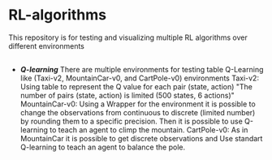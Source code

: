 # RL-algorithms

This repository is for testing and visualizing multiple RL algorithms over different environments

##
- ***Q-learning***
There are multiple environments for testing table Q-Learning like (Taxi-v2, MountainCar-v0, and CartPole-v0) environments
	Taxi-v2: Using table to represent the Q value for each pair (state, action) "The number of pairs (state, action) is limited (500 states, 6 actions)" 
	MountainCar-v0: Using a Wrapper for the environment it is possible to change the observations from continuous to discrete (limited number) by rounding them to a specific precision. Then it is possible to use Q-learning to teach an agent to climp the mountain.
	CartPole-v0: As in MountainCar it is possible to get discrete observations and Use standart Q-learning to teach an agent to balance the pole.

